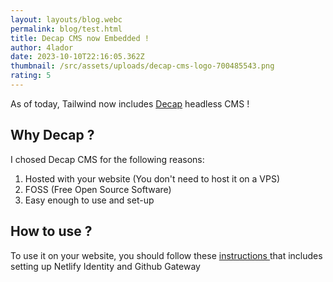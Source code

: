 ```yaml
---
layout: layouts/blog.webc
permalink: blog/test.html
title: Decap CMS now Embedded !
author: 4lador
date: 2023-10-10T22:16:05.362Z
thumbnail: /src/assets/uploads/decap-cms-logo-700485543.png
rating: 5
---
```

As of today, Tailwind now includes [Decap](https://decapcms.org/) headless CMS !

## Why Decap ?[](https://decapcms.org/docs/add-to-your-site/#authentication)

[](https://decapcms.org/docs/add-to-your-site/#authentication)I chosed Decap CMS for the following reasons: 

1. Hosted with your website (You don't need to host it on a VPS)
2. FOSS (Free Open Source Software)
3. Easy enough to use and set-up



## How to use ?

To use it on your website, you should follow these [instructions ](https://decapcms.org/docs/add-to-your-site/#authentication)that includes setting up Netlify Identity and Github Gateway[](https://decapcms.org/docs/add-to-your-site/#authentication)[](https://decapcms.org/docs/add-to-your-site/#authentication)